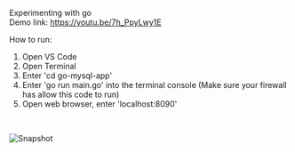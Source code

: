 Experimenting with go
<br/>
Demo link: https://youtu.be/7h_PpyLwy1E
<br/>

How to run:
<br/>
 1. Open VS Code
 2. Open Terminal
 3. Enter 'cd go-mysql-app'
 3. Enter 'go run main.go' into the terminal console (Make sure your firewall has allow this code to run)
 4. Open web browser, enter 'localhost:8090'
 
<br/>

![Snapshot](https://github.com/daniel-yap-aeiou/go-test/blob/master/img/Home%20-%20Google%20Chrome%202020-10-13%2018-25-55.gif)
